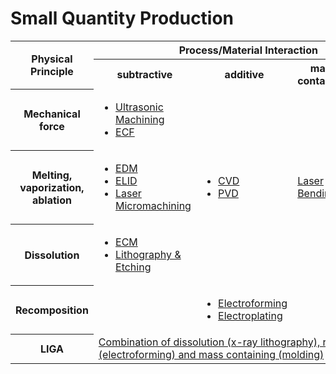 # Small Quantity Production

<!--break--><table class="info fade">
  <tbody>
    <tr>
      <th rowspan="2">Physical Principle</th>
      <th colspan="4">Process/Material Interaction</td>
    </tr>
    <tr>
      <th>subtractive</th>
      <th>additive</th>
      <th>mass containing</th>
      <th>joining</th>
    </tr>
    <tr>
      <th>Mechanical force</th>
      <td>
      <ul class="flat">
      <li><a href="/4m-association/content/Ultrasonic-Machining">Ultrasonic Machining</a></li>
      <li class="darker"><a href="/content/ECF">ECF</a></li>
      </ul>
      </td>
      <td></td>
      <td></td>
      <td></td>
    </tr>
    <tr>
      <th>Melting, vaporization, ablation</th>
      <td>
      <ul class="flat">
      <li><a href="/content/Electro-Discharge-Machining-0" title="Electro Discharge Machining">EDM</a></li>
      <li class="darker"><a href="/content/Electrolytic-line-dressing" title="Electrolytic in-line dressing">ELID</a></li>
      <li><a href="/content/Laser-Micromachining">Laser Micromachining</a></li>
      </ul>
      </td>
      <td>
      <ul class="flat">
      <li><a href="/content/Chemical-vapor-deposition" title="Chemical Vapor Deposition">CVD</a></li>
      <li class="darker"><a href="/content/Physical-Vapour-Deposition" title="Physical Vapor Deposition">PVD</a></li>
      </ul>
      </td>
      <td><a href="/content/Laser-bending">Laser Bending</a></td>
      <td><a href="/content/Bonding-0">Bonding</a></ul>
      </td>
    </tr>
    <tr>
      <th>Dissolution</th>
      <td>
      <ul class="flat">
      <li><a href="/content/Electro-Chemical-Machining" title="Electro Chemical Machining">ECM</a></li>
      <li class="darker"><a href="/content/Lithography-and-Etching">Lithography &amp; Etching</a></li>
      </ul>
      </td>
      <td></td>
      <td></td>
      <td></td>
    </tr>
    <tr>
      <th>Recomposition</th>
      <td></td>
      <td>
      <ul class="flat">
          <li><a href="/content/Electroforming">Electroforming</a></li>
          <li class="darker"><a href="/content/Electroplating-0">Electroplating</a></li>
      </ul>
      </td>
      <td></td>
      <td></td>
    </tr>
    <tr>
      <th>LIGA</th>
      <td colspan="4"><a
 href="/content/LIGA">Combination of dissolution (x-ray lithography), recomposition (electroforming) and
mass containing (molding)</a></td>
    </tr>
  </tbody>
</table>